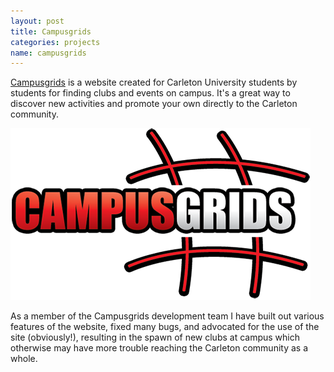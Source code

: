 ```yaml
---
layout: post
title: Campusgrids
categories: projects
name: campusgrids
---
```


<a href="http://campusgrids.com" target="_blank">Campusgrids</a> is a website created for Carleton University students by students for finding clubs and events on campus. It's a great way to discover new activities and promote your own directly to the Carleton community.

![Campusgrids Logo](/img/campusgrids.png "Campusgrids Logo")

As a member of the Campusgrids development team I have built out various features of the website, fixed many bugs, and advocated for the use of the site (obviously!), resulting in the spawn of new clubs at campus which otherwise may have more trouble reaching the Carleton community as a whole.
